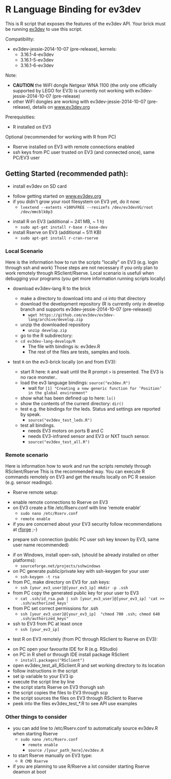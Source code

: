 R  Language Binding for ev3dev 
==========================

This is  R script that exposes the features of the ev3dev API. 
Your brick must be running [ev3dev](http://github.com/ev3dev/ev3dev) to use this script.

Compatibility:  
- ev3dev-jessie-2014-10-07 (pre-release), kernels:
	- 3.16.1-4-ev3dev
	- 3.16.1-5-ev3dev
	- 3.16.1-6-ev3dev

Note:
- **CAUTION** the WiFI dongle Netgear WNA 1100 (the only one officially supported by LEGO for EV3) is currently not working with ev3dev-jessie-2014-10-07 (pre-release)
- other WiFI dongles are working with ev3dev-jessie-2014-10-07 (pre-release), details on www.ev3dev.org

Prerequisities:
- R installed on EV3

Optional (recommended for working with R from PC)
- Rserve installed on EV3 with remote connections enabled 
- ssh keys from PC user trusted on EV3 (and connected once), same PC/EV3 user

Getting Started (recommended path):
---------------------------------------------------------------

- install ev3dev on SD card 
 * follow getting started on www.ev3dev.org
 * if you didn't grow your root filesystem on EV3 yet, do it now:
    * `lvextend --extents +100%FREE --resizefs /dev/ev3devVG/root /dev/mmcblk0p3`
- install R on EV3 (additional ~ 241 MB, ~ 1 h)
  * `sudo apt-get install r-base r-base-dev` 
- install Rserve on EV3 (additional ~ 511 KB)
  * `sudo apt-get install r-cran-rserve`

### Local Scenario ###

Here is the information how to run the scripts "locally" on EV3 (e.g. login through ssh and work)
Those steps are not necessary if you only plan to work remotely through RSclient/Rserve.
Local scenario is usefull when debugging your programs (you get more information running scripts locally)

- download ev3dev-lang R to the brick
  * make a directory to download into and `cd` into that directory
  * download the development repository (R is currently only in develop branch and supports ev3dev-jessie-2014-10-07 (pre-release))
    * `wget https://github.com/ev3dev/ev3dev-lang/archive/develop.zip`
  * unzip the downloaded repository
    * `unzip develop.zip`
  * go to the R subdirectory:
  * `cd ev3dev-lang-develop/R`
    * The file with bindings is: ev3dev.R
    * The rest of the files are tests, samples and tools.

- test `R` on the ev3-brick locally (on and from EV3):
  * start R here: `R` and wait until the R prompt `>` is presented. The EV3 is no race monster..
  * load the ev3 language bindings: `source("ev3dev.R")` 
    * wait for `[1] "Creating a new generic function for ‘Position’ in the global environment"`
  * show what has been defined up to here: `ls()`
  * show the contents of the current directory: `dir()`
  * test e.g. the bindings for the leds. Status and settings are reported by speak. 
    * `source("ev3dev_test_leds.R")`
  * test all bindings. 
    * needs EV3 motors on ports B and C
    * needs EV3-infrared sensor and EV3 or NXT touch sensor.
    * `source("ev3dev_test_all.R")`

### Remote scenario ###

Here is information how to work and run the scripts remotely through RSclient/Rserve
This is the recommended way. You can execute R commands remotely on EV3 and get the results locally on PC R session (e.g. sensor readings).

- Rserve remote setup:
 * enable remote connections to Rserve on EV3
  * on EV3 create a file /etc/Rserv.conf with line 'remote enable' 
    *	`sudo nano /etc/Rserv.conf`
      *	`remote enable`
 * if you are concerned about your EV3 security follow recommendations at [rforge](http://www.rforge.net/Rserve/doc.html) ;-)

- prepare ssh connection (public PC user ssh key known by EV3, same user name recommended)
 * if on Windows, install open-ssh, (should be already installed on other platforms):
    * `sourceforge.net/projects/sshwindows`
 * on PC generate public/private key with ssh-keygen for your user
    *	`ssh-keygen -t rsa`
 * from PC, make directory on EV3 for .ssh keys:
    * `ssh [your_ev3_user]@[your_ev3_ip] mkdir -p .ssh`
 * from PC copy the generated public key for your user to EV3
    *	`cat .ssh/id_rsa.pub | ssh [your_ev3_user]@[your_ev3_ip] 'cat >> .ssh/authorized_keys'`
 * from PC set correct permissions for .ssh 
    * `ssh [your_ev3_user]@[your_ev3_ip]  "chmod 700 .ssh; chmod 640 .ssh/authorized_keys"`
 * ssh to EV3 from PC at least once
    *	`ssh [your_ev3_ip]` 

- test R on EV3 remotely (from PC through RSclient to Rserve on EV3):
 * on PC open your favourite IDE for R (e.g. RStudio)
 * on PC in R shell or through IDE install package RSclient
   *	`install.packages("RSclient")`
 * open ev3dev_test_all_RSclient.R and set working directory to its location
 * follow instructions in the script
  * set ip variable to your EV3 ip
  * execute the script line by line
  * the script starts Rserve on EV3 thorugh ssh
  * the script copies the files to EV3 through scp
  * the script sources the files on EV3 through RSclient to Rserve
  * peek into the files ev3dev_test_*.R to see API  use examples

### Other things to consider ###
 * you can add line to /etc/Rserv.conf to automatically source ev3dev.R when starting Rserve
   * `sudo nano /etc/Rserv.conf`
      *	`remote enable`
      *	`source /[your_path_here]/ev3dev.R`
 * to start Rserve manually on EV3 type:
   *	`R CMD Rserve`
 * if you are planning to use R/Rserve a lot consider starting Rserve deamon at boot